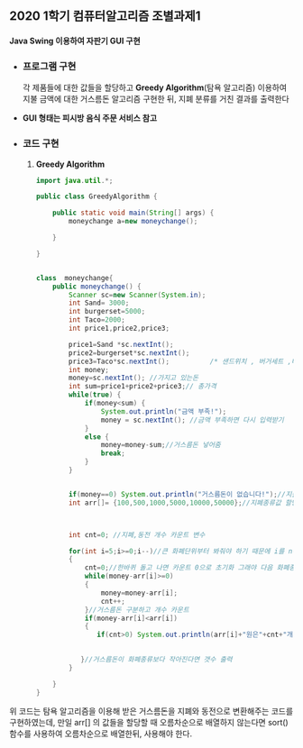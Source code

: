 ## 2020 1학기 컴퓨터알고리즘 조별과제1

#### Java Swing 이용하여 자판기 GUI 구현

- ### 프로그램 구현

   각 제품들에 대한 값들을 할당하고 **Greedy Algorithm**(탐욕 알고리즘) 이용하여 지불 금액에 대한 거스름돈 알고리즘 구현한 뒤, 지폐 분류를 거친 결과를 출력한다

- **GUI 형태는 피시방 음식 주문 서비스 참고**



- ### 코드 구현

  

  1. **Greedy Algorithm** 

     ```java
     import java.util.*;
     
     public class GreedyAlgorithm {
     
         public static void main(String[] args) {
             moneychange a=new moneychange();
     
         }
     
     }
     
     
     class  moneychange{
         public moneychange() {
             Scanner sc=new Scanner(System.in);
             int Sand= 3000;
             int burgerset=5000;
             int Taco=2000;
             int price1,price2,price3;
     
             price1=Sand *sc.nextInt();
             price2=burgerset*sc.nextInt();
             price3=Taco*sc.nextInt();          /* 샌드위치 , 버거세트 ,타코 구입 총 가격 */
             int money;
             money=sc.nextInt(); //가지고 있는돈
             int sum=price1+price2+price3;// 총가격
             while(true) {
                 if(money<sum) {
                     System.out.println("금액 부족!");
                     money = sc.nextInt(); //금액 부족하면 다시 입력받기
                 }
                 else {
                     money=money-sum;//거스름돈 넣어줌
                     break;
                 }
             }
     
     
             if(money==0) System.out.println("거스름돈이 없습니다!");//지출액이 가진돈과 맞아떨어지면 출력
             int arr[]= {100,500,1000,5000,10000,50000};//지폐종류값 할당 배열 ex)1000원 50000원 등등등
     
     
     
             int cnt=0; //지폐,동전 개수 카운트 변수
     
             for(int i=5;i>=0;i--)//큰 화폐단위부터 봐줘야 하기 때문에 i를 n-1부터 줄어들게함
             {
                 cnt=0;//한바퀴 돌고 나면 카운트 0으로 초기화 그래야 다음 화폐종류의 개수가 나온다.
                 while(money-arr[i]>=0)
                 {
                     money=money-arr[i];
                     cnt++;
                 }//거스름돈 구분하고 개수 카운트
                 if(money-arr[i]<arr[i])
                 {
                    if(cnt>0) System.out.println(arr[i]+"원은"+cnt+"개가 필요합니다");
     
      
                }//거스름돈이 화폐종류보다 작아진다면 갯수 출력
             }
     
         }
     }
     ```



위 코드는 탐욕 알고리즘을 이용해  받은 거스름돈을 지폐와 동전으로 변환해주는 코드를 구현하였는데, 
만일 arr[] 의 값들을 할당할 때  오름차순으로 배열하지 않는다면 sort() 함수를 사용하여 오름차순으로 배열한뒤, 사용해야 한다.



 

